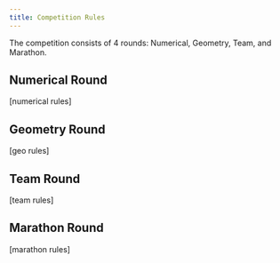 ```yaml
---
title: Competition Rules
---
```


The competition consists of 4 rounds: Numerical, Geometry, Team, and Marathon.

## Numerical Round

[numerical rules]

## Geometry Round

[geo rules]

## Team Round

[team rules]

## Marathon Round

[marathon rules]


